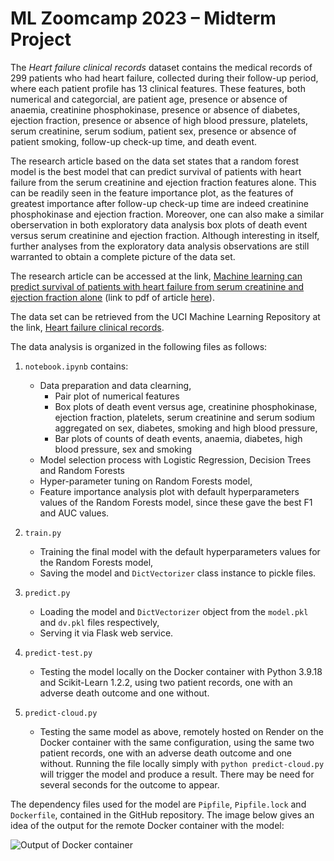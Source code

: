 # ML Zoomcamp 2023 &ndash; Midterm Project

The _Heart failure clinical records_ dataset contains the medical records of 299 patients who had heart failure, collected during their follow-up period, where each patient profile has 13 clinical features. These features, both numerical and categorcial, are patient age, presence or absence of anaemia, creatinine phosphokinase, presence or absence of diabetes, ejection fraction, presence or absence of high blood pressure, platelets, serum creatinine, serum sodium, patient sex, presence or absence of patient smoking, follow-up check-up time, and death event.

The research article based on the data set states that a random forest model is the best model that can predict survival of patients with heart failure from the serum creatinine and ejection fraction features alone. This can be readily seen in the feature importance plot, as the features of greatest importance after follow-up check-up time are indeed creatinine phosphokinase and ejection fraction. Moreover, one can also make a similar oberservation in both exploratory data analysis box plots of death event versus serum creatinine and ejection fraction. Although interesting in itself, further analyses from the exploratory data analysis observations are still warranted to obtain a complete picture of the data set.

The research article can be accessed at the link, [Machine learning can predict survival of patients with heart failure from serum creatinine and ejection fraction alone](https://www.semanticscholar.org/paper/Machine-learning-can-predict-survival-of-patients-Chicco-Jurman/e64579d8593140396b518682bb3a47ba246684eb) (link to pdf of article [here](https://bmcmedinformdecismak.biomedcentral.com/counter/pdf/10.1186/s12911-020-1023-5.pdf)).

The data set can be retrieved from the UCI Machine Learning Repository at the link, [Heart failure clinical records](http://archive.ics.uci.edu/dataset/519/heart+failure+clinical+records).

The data analysis is organized in the following files as follows:

1. `notebook.ipynb` contains:
    * Data preparation and data clearning,
        * Pair plot of numerical features
        * Box plots of death event versus age, creatinine phosphokinase, ejection fraction, platelets, serum creatinine and serum sodium aggregated on sex, diabetes, smoking and high blood pressure,
        * Bar plots of counts of death events, anaemia, diabetes, high blood pressure, sex and smoking
    * Model selection process with Logistic Regression, Decision Trees and Random Forests
    * Hyper-parameter tuning on Random Forests model,
    * Feature importance analysis plot with default hyperparameters values of the Random Forests model, since these gave the best F1 and AUC values.

2. `train.py`
    * Training the final model with the default hyperparameters values for the Random Forests model,
    * Saving the model and `DictVectorizer` class instance to pickle files.

3. `predict.py`
    * Loading the model and `DictVectorizer` object from the `model.pkl` and `dv.pkl` files respectively,
    * Serving it via Flask web service.

4. `predict-test.py`
    * Testing the model locally on the Docker container with Python 3.9.18 and Scikit-Learn 1.2.2, using two patient records, one with an adverse death outcome and one without.

5. `predict-cloud.py`
    * Testing the same model as above, remotely hosted on Render on the Docker container with the same configuration, using the same two patient records, one with an adverse death outcome and one without. Running the file locally simply with `python predict-cloud.py` will trigger the model and produce a result. There may be need for several seconds for the outcome to appear.

The dependency files used for the model are `Pipfile`, `Pipfile.lock` and `Dockerfile`, contained in the GitHub repository. The image below gives an idea of the output for the remote Docker container with the model:

![Output of Docker container]()